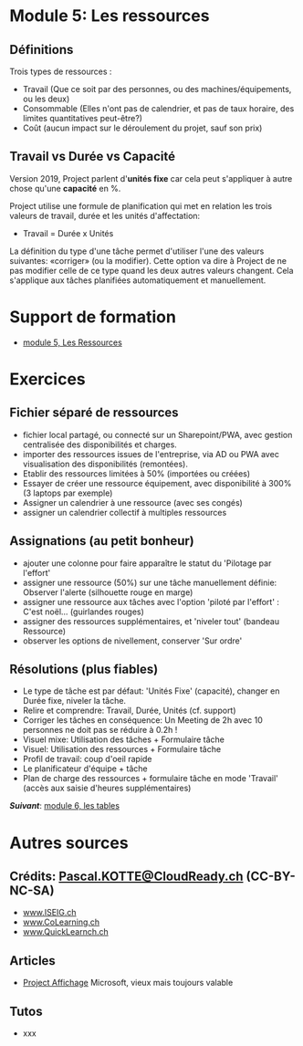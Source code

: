 # Module 5: Les ressources
## Définitions
Trois types de ressources :
* Travail (Que ce soit par des personnes, ou des machines/équipements, ou les deux)
* Consommable (Elles n'ont pas de calendrier, et pas de taux horaire, des limites quantitatives peut-être?)
* Coût (aucun impact sur le déroulement du projet, sauf son prix)

## Travail vs Durée vs Capacité
Version 2019, Project parlent d'**unités fixe** car cela peut s'appliquer à autre chose qu'une **capacité** en %.

Project utilise une formule de planification qui met en relation les trois valeurs de travail, durée et les unités d'affectation:
* Travail = Durée x Unités

La définition du type d'une tâche permet d'utiliser l'une des valeurs suivantes: «corriger» (ou la modifier). Cette option va dire à Project de ne pas modifier celle de ce type quand les deux autres valeurs changent. Cela s'applique aux tâches planifiées automatiquement et manuellement.

# Support de formation
* [module 5, Les Ressources](https://medium.com/quicklearn/ms-project-module-5-172b0f3db3e4?source=friends_link&sk=4f2ae13b4612181e3f8242f5eb04f4c3)

# Exercices
## Fichier séparé de ressources
* fichier local partagé, ou connecté sur un Sharepoint/PWA, avec gestion centralisée des disponibilités et charges.
* importer des ressources issues de l'entreprise, via AD ou PWA avec visualisation des disponibilités (remontées).
* Etablir des ressources limitées à 50% (importées ou créées)
* Essayer de créer une ressource équipement, avec disponibilité à 300% (3 laptops par exemple)
* Assigner un calendrier à une ressource (avec ses congés)
* assigner un calendrier collectif à multiples ressources
## Assignations (au petit bonheur)
* ajouter une colonne pour faire apparaître le statut du 'Pilotage par l'effort'
* assigner une ressource (50%) sur une tâche manuellement définie: Observer l'alerte (silhouette rouge en marge)
* assigner une ressource aux tâches avec l'option 'piloté par l'effort' : C'est noël... (guirlandes rouges)
* assigner des ressources supplémentaires, et 'niveler tout' (bandeau Ressource)
* observer les options de nivellement, conserver 'Sur ordre'
## Résolutions (plus fiables)
* Le type de tâche est par défaut: 'Unités Fixe' (capacité), changer en Durée fixe, niveler la tâche.
* Relire et comprendre: Travail, Durée, Unités (cf. support)
* Corriger les tâches en conséquence: Un Meeting de 2h avec 10 personnes ne doit pas se réduire à 0.2h !
* Visuel mixe: Utilisation des tâches + Formulaire tâche
* Visuel: Utilisation des ressources + Formulaire tâche
* Profil de travail: coup d'oeil rapide
* Le planificateur d'équipe + tâche
* Plan de charge des ressources + formulaire tâche en mode 'Travail' (accès aux saisie d'heures supplémentaires)

***Suivant***: [module 6, les tables](https://github.com/CloudReady-ch/ISEIG-LAB/blob/master/MS-Project/6.LesTables.md)

# Autres sources
## Crédits: Pascal.KOTTE@CloudReady.ch (CC-BY-NC-SA)
* www.ISEIG.ch 
* www.CoLearning.ch
* www.QuickLearnch.ch
## Articles
* [Project Affichage](https://support.office.com/fr-fr/article/boîte-de-dialogue-définir-un-affichage-51d3a039-b8e4-48d1-839c-17ba7127cc97) Microsoft, vieux mais toujours valable
## Tutos
* xxx
